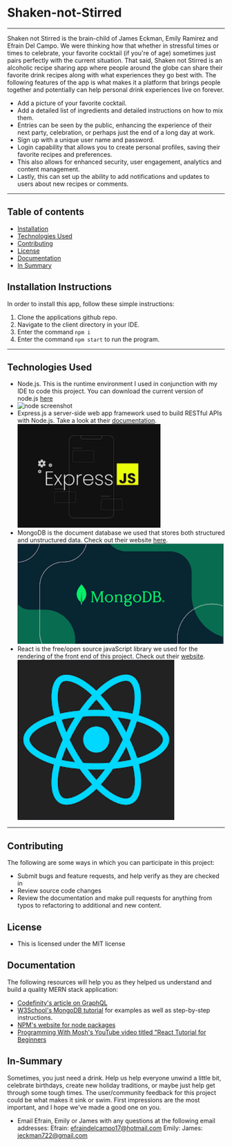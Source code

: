 # Shaken-not-Stirred

---

Shaken not Stirred is the brain-child of James Eckman, Emily Ramirez and Efrain Del Campo. We were thinking how that whether in stressful times or times to celebrate, your favorite cocktail (if you're of age) sometimes just pairs perfectly with the current situation. That said, Shaken not Stirred is an alcoholic recipe sharing app where people around the globe can share their favorite drink recipes along with what experiences they go best with. The following features of the app is what makes it a platform that brings people together and potentially can help personal drink experiences live on forever.

- Add a picture of your favorite cocktail.
- Add a detailed list of ingredients and detailed instructions
  on how to mix them.
- Entries can be seen by the public, enhancing the experience of their next party, celebration, or perhaps just the end of a long day at work.
- Sign up with a unique user name and password.
- Login capability that allows you to create personal profiles, saving their favorite recipes and preferences.
- This also allows for enhanced security, user engagement, analytics and content management.
- Lastly, this can set up the ability to add notifications and updates to users about new recipes or comments.

---

## Table of contents

- [Installation](#Installation)
- [Technologies Used](#Technologies-Used)
- [Contributing](#Contributing)
- [License](#License)
- [Documentation](#Documentation)
- [In Summary](#In-Summary)

## Installation Instructions

In order to install this app, follow these simple instructions:

1. Clone the applications github repo.
2. Navigate to the client directory in your IDE.
3. Enter the command `npm i`
4. Enter the command `npm start` to run the program.

---

## Technologies Used

- Node.js. This is the runtime environment I used in conjunction with my IDE to code this project. You can download the current version of node.js [here](https://nodejs.org/en)
- ![node screenshot](https://github.com/user-attachments/assets/77cd0435-19f8-4444-8ed1-0f27b24bfc03)
- Express.js a server-side web app framework used to build RESTful APIs with Node.js. Take a look at their [documentation](https://expressjs.com/).
  ![ExpressJS logo](image-2.png)
- MongoDB is the document database we used that stores both structured and unstructured data. Check out their website [here](https://www.mongodb.com/lp/cloud/atlas/try4-reg?utm_source=google&utm_campaign=search_gs_pl_evergreen_atlas_core_retarget-brand_gic-null_amers-us-ca_ps-all_desktop_eng_lead&utm_term=mongodb&utm_medium=cpc_paid_search&utm_ad=e&utm_ad_campaign_id=14291004479&adgroup=128837427347&cq_cmp=14291004479&gad_source=1&gclid=Cj0KCQiA_qG5BhDTARIsAA0UHSI3-zWap1GPOB7qphDOHT2tCLieZv1xygoP_WLEGmY7Qvx0x0Ofl7oaAozzEALw_wcB).
  ![MongoDB logo](image.png)
- React is the free/open source javaScript library we used for the rendering of the front end of this project. Check out their [website](https://react.dev/).
  ![ReactJs logo](image-1.png)

---

## Contributing

The following are some ways in which you can participate in this project:

- Submit bugs and feature requests, and help verify as they are checked in
- Review source code changes
- Review the documentation and make pull requests for anything from typos to refactoring to additional and new content.

## License

- This is licensed under the MIT license

## Documentation

The following resources will help you as they helped us understand and build a quality MERN stack application:

- [Codefinity's article on GraphQL](https://codefinity.com/blog/Web-Development-with-GraphQL)
- [W3School's MongoDB tutorial](https://www.w3schools.com/mongodb/) for examples as well as step-by-step instructions.
- [NPM's website for node packages](https://www.npmjs.com/package/inquirer/v/8.2.4)
- [Programming With Mosh's YouTube video titled "React Tutorial for Beginners](https://www.youtube.com/watch?app=desktop&v=SqcY0GlETPk)

## In-Summary

Sometimes, you just need a drink. Help us help everyone unwind a little bit, celebrate birthdays, create new holiday traditions, or maybe just help get through some tough times. The user/community feedback for this project could be what makes it sink or swim. First impressions are the most important, and I hope we've made a good one on you.

- Email Efrain, Emily or James with any questions at the following email addresses:
  Efrain: efraindelcampo17@hotmail.com
  Emily:
  James: jeckman722@gmail.com
